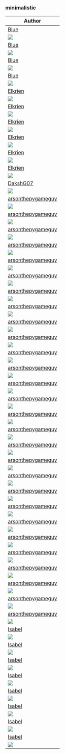 <h3>minimalistic</h3><table><thead><tr><th>Author</th></tr></thead><tbody><tr><td><a href="https://github.com/BlueFalconHD">Blue</a></td></tr><tr><td><img src="mo_list-aligned-right.png"/></td></tr><tr><td><a href="https://github.com/BlueFalconHD">Blue</a></td></tr><tr><td><img src="mo_list-aligned-left.png"/></td></tr><tr><td><a href="https://github.com/BlueFalconHD">Blue</a></td></tr><tr><td><img src="mo_list-horizontal.png"/></td></tr><tr><td><a href="https://github.com/BlueFalconHD">Blue</a></td></tr><tr><td><img src="mo_hashtags-new.png"/></td></tr><tr><td><a href="https://github.com/elkrien">Elkrien</a></td></tr><tr><td><img src="ol_tetris.png"/></td></tr><tr><td><a href="https://github.com/elkrien">Elkrien</a></td></tr><tr><td><img src="ol_hashtags-black.png"/></td></tr><tr><td><a href="https://github.com/elkrien">Elkrien</a></td></tr><tr><td><img src="ol_hearts.png"/></td></tr><tr><td><a href="https://github.com/elkrien">Elkrien</a></td></tr><tr><td><img src="ol_buttons.png"/></td></tr><tr><td><a href="https://github.com/elkrien">Elkrien</a></td></tr><tr><td><img src="ol_sports.png"/></td></tr><tr><td><a href="https://github.com/elkrien">Elkrien</a></td></tr><tr><td><img src="ol_romb.png"/></td></tr><tr><td><a href="https://github.com/DakshG07">DakshG07</a></td></tr><tr><td><img src="mo_gradient-synth-cat.png"/></td></tr><tr><td><a href="https://github.com/arsonthepygameguy">arsonthepygameguy</a></td></tr><tr><td><img src="ma_cat_line_yellow.png"/></td></tr><tr><td><a href="https://github.com/arsonthepygameguy">arsonthepygameguy</a></td></tr><tr><td><img src="ma_cat_line_teal.png"/></td></tr><tr><td><a href="https://github.com/arsonthepygameguy">arsonthepygameguy</a></td></tr><tr><td><img src="ma_cat_line_sky.png"/></td></tr><tr><td><a href="https://github.com/arsonthepygameguy">arsonthepygameguy</a></td></tr><tr><td><img src="ma_cat_line_sapphire.png"/></td></tr><tr><td><a href="https://github.com/arsonthepygameguy">arsonthepygameguy</a></td></tr><tr><td><img src="ma_cat_line_rosewater.png"/></td></tr><tr><td><a href="https://github.com/arsonthepygameguy">arsonthepygameguy</a></td></tr><tr><td><img src="ma_cat_line_red.png"/></td></tr><tr><td><a href="https://github.com/arsonthepygameguy">arsonthepygameguy</a></td></tr><tr><td><img src="ma_cat_line_pink.png"/></td></tr><tr><td><a href="https://github.com/arsonthepygameguy">arsonthepygameguy</a></td></tr><tr><td><img src="ma_cat_line_peach.png"/></td></tr><tr><td><a href="https://github.com/arsonthepygameguy">arsonthepygameguy</a></td></tr><tr><td><img src="ma_cat_line_mauve.png"/></td></tr><tr><td><a href="https://github.com/arsonthepygameguy">arsonthepygameguy</a></td></tr><tr><td><img src="ma_cat_line_maroon.png"/></td></tr><tr><td><a href="https://github.com/arsonthepygameguy">arsonthepygameguy</a></td></tr><tr><td><img src="ma_cat_line_lavender.png"/></td></tr><tr><td><a href="https://github.com/arsonthepygameguy">arsonthepygameguy</a></td></tr><tr><td><img src="ma_cat_line_green.png"/></td></tr><tr><td><a href="https://github.com/arsonthepygameguy">arsonthepygameguy</a></td></tr><tr><td><img src="ma_cat_line_flamingo.png"/></td></tr><tr><td><a href="https://github.com/arsonthepygameguy">arsonthepygameguy</a></td></tr><tr><td><img src="ma_cat_line_blue.png"/></td></tr><tr><td><a href="https://github.com/arsonthepygameguy">arsonthepygameguy</a></td></tr><tr><td><img src="l_cat_line_yellow.png"/></td></tr><tr><td><a href="https://github.com/arsonthepygameguy">arsonthepygameguy</a></td></tr><tr><td><img src="l_cat_line_teal.png"/></td></tr><tr><td><a href="https://github.com/arsonthepygameguy">arsonthepygameguy</a></td></tr><tr><td><img src="l_cat_line_sky.png"/></td></tr><tr><td><a href="https://github.com/arsonthepygameguy">arsonthepygameguy</a></td></tr><tr><td><img src="l_cat_line_sapphire.png"/></td></tr><tr><td><a href="https://github.com/arsonthepygameguy">arsonthepygameguy</a></td></tr><tr><td><img src="l_cat_line_rosewater.png"/></td></tr><tr><td><a href="https://github.com/arsonthepygameguy">arsonthepygameguy</a></td></tr><tr><td><img src="l_cat_line_red.png"/></td></tr><tr><td><a href="https://github.com/arsonthepygameguy">arsonthepygameguy</a></td></tr><tr><td><img src="l_cat_line_pink.png"/></td></tr><tr><td><a href="https://github.com/arsonthepygameguy">arsonthepygameguy</a></td></tr><tr><td><img src="l_cat_line_peach.png"/></td></tr><tr><td><a href="https://github.com/arsonthepygameguy">arsonthepygameguy</a></td></tr><tr><td><img src="l_cat_line_mauve.png"/></td></tr><tr><td><a href="https://github.com/arsonthepygameguy">arsonthepygameguy</a></td></tr><tr><td><img src="l_cat_line_maroon.png"/></td></tr><tr><td><a href="https://github.com/arsonthepygameguy">arsonthepygameguy</a></td></tr><tr><td><img src="l_cat_line_lavender.png"/></td></tr><tr><td><a href="https://github.com/arsonthepygameguy">arsonthepygameguy</a></td></tr><tr><td><img src="l_cat_line_green.png"/></td></tr><tr><td><a href="https://github.com/arsonthepygameguy">arsonthepygameguy</a></td></tr><tr><td><img src="l_cat_line_flamingo.png"/></td></tr><tr><td><a href="https://github.com/arsonthepygameguy">arsonthepygameguy</a></td></tr><tr><td><img src="l_cat_line_blue.png"/></td></tr><tr><td><a href="https://github.com/isabelincorp">Isabel</a></td></tr><tr><td><img src="l_triangles.png"/></td></tr><tr><td><a href="https://github.com/isabelincorp">Isabel</a></td></tr><tr><td><img src="f_triangles.png"/></td></tr><tr><td><a href="https://github.com/isabelincorp">Isabel</a></td></tr><tr><td><img src="ma_triangles.png"/></td></tr><tr><td><a href="https://github.com/isabelincorp">Isabel</a></td></tr><tr><td><img src="mo_triangles.png"/></td></tr><tr><td><a href="https://github.com/isabelincorp">Isabel</a></td></tr><tr><td><img src="l_catmoon.png"/></td></tr><tr><td><a href="https://github.com/isabelincorp">Isabel</a></td></tr><tr><td><img src="f_catmoon.png"/></td></tr><tr><td><a href="https://github.com/isabelincorp">Isabel</a></td></tr><tr><td><img src="ma_catmoon.png"/></td></tr><tr><td><a href="https://github.com/isabelincorp">Isabel</a></td></tr><tr><td><img src="mo_catmoon.png"/></td></tr></tbody></table>